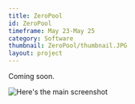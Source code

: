 ```yaml
---
title: ZeroPool
id: ZeroPool
timeframe: May 23-May 25
category: Software
thumbnail: ZeroPool/thumbnail.JPG
layout: project
---
```


Coming soon.


![Here's the main screenshot]({{site.url}}/res/img/ventures/ZeroPool/main.JPG)